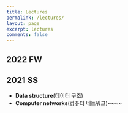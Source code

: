 ```yaml
---
title: Lectures
permalink: /lectures/
layout: page
excerpt: lectures 
comments: false
---
```


## 2022 FW

## 2021 SS
* **Data structure**(데이터 구조)
* **Computer networks**(컴퓨터 네트워크)~~~~ 